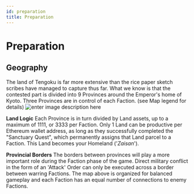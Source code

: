 ```yaml
---
id: preparation
title: Preparation
---
```


# Preparation

## Geography
The land of Tengoku is far more extensive than the rice paper sketch scribes have managed to capture thus far. What we know is that the contested part is divided into 9 Provinces around the Emperor's home of Kyoto. Three Provinces are in control of each Faction. (see Map legend for details)
![enter image description here](https://raw.githubusercontent.com/samurisenft/samurise.github.io/master/static/assets/images/tengoku.png)

**Land Logic**
Each Province is in turn divided by Land assets, up to a maximum of 1111, or 3333 per Faction. Only 1 Land can be productive per Ethereum wallet address, as long as they successfully completed the "Sanctuary Quest", which permanently assigns that Land parcel to a Faction. This Land becomes your Homeland ('*Zaisan*').

**Provincial Borders**
The borders between provinces will play a more important role during the Faction phase of the game. Direct military conflict in the form of an 'Attack' Order can only be executed across a border between warring Factions. The map above is organized for balanced gameplay and each Faction has an equal number of connections to enemy Factions.
